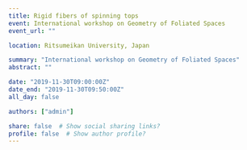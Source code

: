 ```yaml
---
title: Rigid fibers of spinning tops
event: International workshop on Geometry of Foliated Spaces
event_url: ""

location: Ritsumeikan University, Japan

summary: "International workshop on Geometry of Foliated Spaces"
abstract: ""

date: "2019-11-30T09:00:00Z"
date_end: "2019-11-30T09:50:00Z"
all_day: false

authors: ["admin"]

share: false  # Show social sharing links?
profile: false  # Show author profile?
---
```

